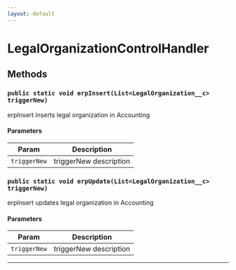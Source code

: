 ```yaml
---
layout: default
---
```

# LegalOrganizationControlHandler
## Methods
### `public static void erpInsert(List<LegalOrganization__c> triggerNew)`

erpInsert inserts legal organization in Accounting

#### Parameters

|Param|Description|
|---|---|
|`triggerNew`|triggerNew description|

### `public static void erpUpdate(List<LegalOrganization__c> triggerNew)`

erpInsert updates legal organization in Accounting

#### Parameters

|Param|Description|
|---|---|
|`triggerNew`|triggerNew description|

---
